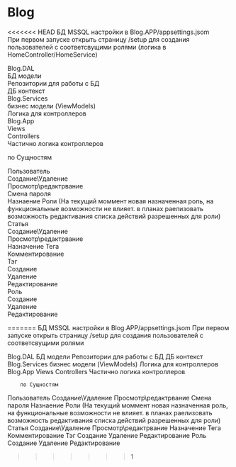 # Blog
<<<<<<< HEAD
БД MSSQL настройки в Blog.APP/appsettings.jsom  
При первом запуске открыть страницу /setup для создания пользователей с соответсвущими ролями (логика в HomeController/HomeService)  

Blog.DAL  
	БД модели  
	Репозитории для работы с БД  
	ДБ контекст  
Blog.Services  
	бизнес модели (ViewModels)  
	Логика для контроллеров  
Blog.App  
	Views  
	Controllers   
	Частично логика контроллеров  


по Сущностям  

Пользователь  
	Создание\Удаление  
	Просмотр\редактрвание  
	Смена пароля  
	Назнаение Роли (На текущий моммент новая назначенная роль, на функциональные возможности не влияет. в планах раелизовать возможность редактивания списка действий разрешенных для роли)  
Статья  
	Создание\Удаление  
	Просмотр\редактрвание  
	Назначение Тега  
	Комментирование  
Тэг  
	Создание  
	Удаление  
	Редактирование  
Роль  
	Создание  
	Удаление  
	Редактирование  
				
	
=======
БД MSSQL настройки в Blog.APP/appsettings.jsom
При первом запуске открыть страницу /setup для создания пользователей с соответсвущими ролями

Blog.DAL
	БД модели
	Репозитории для работы с БД
	ДБ контекст
Blog.Services
	бизнес модели (ViewModels)
	Логика для контроллеров
Blog.App
	Views 
	Controllers 
	Частично логика контроллеров


		по Сущностям
Пользователь
	Создание\Удаление
	Просмотр\редактрвание
	Смена пароля
	Назнаение Роли (На текущий моммент новая назначенная роль, на функциональные возможности не влияет. в планах раелизовать возможность редактивания списка действий разрешенных для роли)
Статья
	Создание\Удаление
	Просмотр\редактрвание
	Назначение Тега
	Комментирование
Тэг
	Создание
	Удаление
	Редактирование
Роль
	Создание
	Удаление
	Редактирование
				
	
>>>>>>> 1

